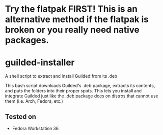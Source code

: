 # Try the flatpak FIRST! This is an alternative method if the flatpak is broken or you really need native packages.
# guilded-installer
A shell script to extract and install Guilded from its .deb

This bash script downloads Guilded's .deb package, extracts its contents, and puts the folders into their proper spots. This lets you install and integrate Guilded just like the .deb package does on distros that cannot use them (i.e. Arch, Fedora, etc.)

## Tested on 

- Fedora Workstation 36
